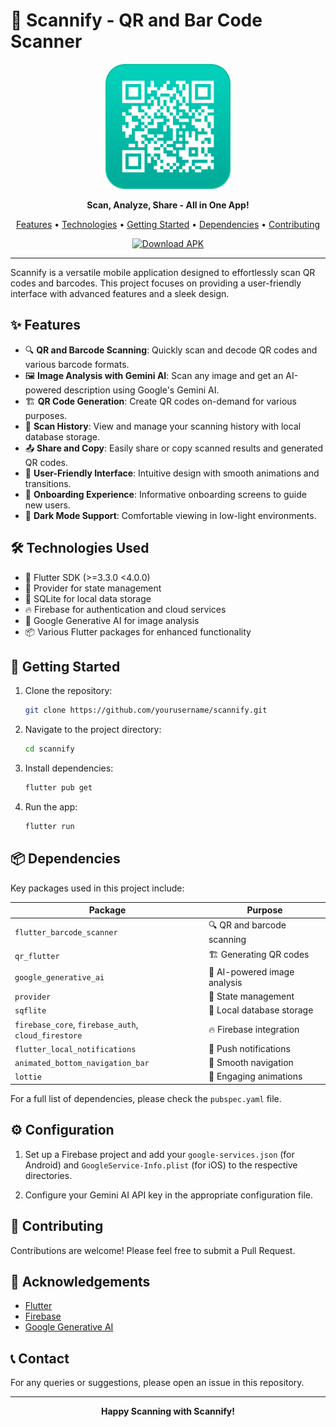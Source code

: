 # 📱 Scannify - QR and Bar Code Scanner

<p align="center">
  <img src="assets/logos/scannify-logo.png" alt="Scannify Logo" width="200"/>
</p>

<p align="center">
  <strong>Scan, Analyze, Share - All in One App!</strong>
</p>

<p align="center">
  <a href="#features">Features</a> •
  <a href="#technologies-used">Technologies</a> •
  <a href="#getting-started">Getting Started</a> •
  <a href="#dependencies">Dependencies</a> •
  <a href="#contributing">Contributing</a>
</p>

<p align="center">
  <a href="https://github.com/Noctambulist-007/Scannify/releases/tag/v1.0.0">
    <img src="https://img.shields.io/badge/Download-APK-green?style=for-the-badge&logo=android" alt="Download APK">
  </a>
</p>


---

Scannify is a versatile mobile application designed to effortlessly scan QR codes and barcodes. This project focuses on providing a user-friendly interface with advanced features and a sleek design.

## ✨ Features

- 🔍 **QR and Barcode Scanning**: Quickly scan and decode QR codes and various barcode formats.
- 🖼️ **Image Analysis with Gemini AI**: Scan any image and get an AI-powered description using Google's Gemini AI.
- 🏗️ **QR Code Generation**: Create QR codes on-demand for various purposes.
- 📜 **Scan History**: View and manage your scanning history with local database storage.
- 📤 **Share and Copy**: Easily share or copy scanned results and generated QR codes.
- 🎨 **User-Friendly Interface**: Intuitive design with smooth animations and transitions.
- 🚀 **Onboarding Experience**: Informative onboarding screens to guide new users.
- 🌙 **Dark Mode Support**: Comfortable viewing in low-light environments.

## 🛠️ Technologies Used

- 📱 Flutter SDK (>=3.3.0 <4.0.0)
- 🔄 Provider for state management
- 💾 SQLite for local data storage
- 🔥 Firebase for authentication and cloud services
- 🧠 Google Generative AI for image analysis
- 📦 Various Flutter packages for enhanced functionality

## 🚀 Getting Started

1. Clone the repository:
   ```bash
   git clone https://github.com/yourusername/scannify.git

2. Navigate to the project directory:
   ```bash
   cd scannify

4. Install dependencies:
   ```bash
   flutter pub get

6. Run the app:
   ```bash
   flutter run

## 📦 Dependencies

Key packages used in this project include:

| Package | Purpose |
|---------|---------|
| `flutter_barcode_scanner` | 🔍 QR and barcode scanning |
| `qr_flutter` | 🏗️ Generating QR codes |
| `google_generative_ai` | 🧠 AI-powered image analysis |
| `provider` | 🔄 State management |
| `sqflite` | 💾 Local database storage |
| `firebase_core`, `firebase_auth`, `cloud_firestore` | 🔥 Firebase integration |
| `flutter_local_notifications` | 🔔 Push notifications |
| `animated_bottom_navigation_bar` | 🚀 Smooth navigation |
| `lottie` | 💫 Engaging animations |

For a full list of dependencies, please check the `pubspec.yaml` file.

## ⚙️ Configuration

1. Set up a Firebase project and add your `google-services.json` (for Android) and `GoogleService-Info.plist` (for iOS) to the respective directories.

2. Configure your Gemini AI API key in the appropriate configuration file.

## 🤝 Contributing

Contributions are welcome! Please feel free to submit a Pull Request.

## 🙏 Acknowledgements

- [Flutter](https://flutter.dev/)
- [Firebase](https://firebase.google.com/)
- [Google Generative AI](https://ai.google.dev/)

## 📞 Contact

For any queries or suggestions, please open an issue in this repository.

---

<p align="center">
  <strong>Happy Scanning with Scannify!</strong>
</p>
